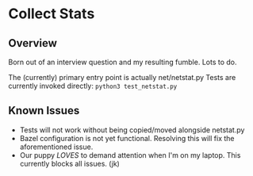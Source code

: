 # Collect Stats

## Overview
Born out of an interview question and my resulting fumble. Lots to do.

The (currently) primary entry point is actually net/netstat.py
Tests are currently invoked directly:
`python3 test_netstat.py`

## Known Issues
- Tests will not work without being copied/moved alongside netstat.py
- Bazel configuration is not yet functional. Resolving this will fix the aforementioned issue.
- Our puppy *LOVES* to demand attention when I'm on my laptop. This currently blocks all issues. (jk)
